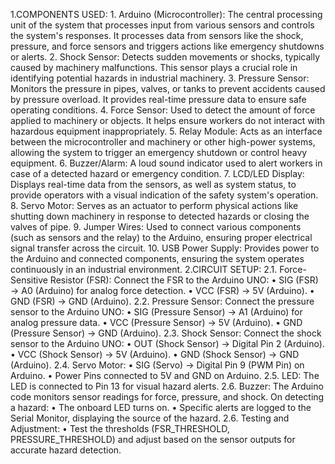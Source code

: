 1.COMPONENTS USED:
1.
Arduino (Microcontroller): The central processing unit of the system that processes input from various sensors and controls the system's responses. It processes data from sensors like the shock, pressure, and force sensors and triggers actions like emergency shutdowns or alerts.
2.
Shock Sensor: Detects sudden movements or shocks, typically caused by machinery malfunctions. This sensor plays a crucial role in identifying potential hazards in industrial machinery.
3.
Pressure Sensor: Monitors the pressure in pipes, valves, or tanks to prevent accidents caused by pressure overload. It provides real-time pressure data to ensure safe operating conditions.
4.
Force Sensor: Used to detect the amount of force applied to machinery or objects. It helps ensure workers do not interact with hazardous equipment inappropriately.
5.
Relay Module: Acts as an interface between the microcontroller and machinery or other high-power systems, allowing the system to trigger an emergency shutdown or control heavy equipment.
6.
Buzzer/Alarm: A loud sound indicator used to alert workers in case of a detected hazard or emergency condition.
7.
LCD/LED Display: Displays real-time data from the sensors, as well as system status, to provide operators with a visual indication of the safety system's operation.
8.
Servo Motor: Serves as an actuator to perform physical actions like shutting down machinery in response to detected hazards or closing the valves of pipe.
9.
Jumper Wires: Used to connect various components (such as sensors and the relay) to the Arduino, ensuring proper electrical signal transfer across the circuit.
10.
USB Power Supply: Provides power to the Arduino and connected components, ensuring the system operates continuously in an industrial environment.
2.CIRCUIT SETUP:
2.1. Force-Sensitive Resistor (FSR): Connect the FSR to the Arduino UNO:
• SIG (FSR) → A0 (Arduino) for analog force detection.
• VCC (FSR) → 5V (Arduino).
• GND (FSR) → GND (Arduino).
2.2. Pressure Sensor: Connect the pressure sensor to the Arduino UNO:
• SIG (Pressure Sensor) → A1 (Arduino) for analog pressure data.
• VCC (Pressure Sensor) → 5V (Arduino).
• GND (Pressure Sensor) → GND (Arduino).
2.3. Shock Sensor: Connect the shock sensor to the Arduino UNO:
• OUT (Shock Sensor) → Digital Pin 2 (Arduino).
• VCC (Shock Sensor) → 5V (Arduino).
• GND (Shock Sensor) → GND (Arduino).
2.4. Servo Motor:
•
SIG (Servo) → Digital Pin 9 (PWM Pin) on Arduino.
•
Power Pins connected to 5V and GND on Arduino.
2.5. LED: The LED is connected to Pin 13 for visual hazard alerts.
2.6. Buzzer: The Arduino code monitors sensor readings for force, pressure, and shock. On detecting a hazard:
• The onboard LED turns on.
• Specific alerts are logged to the Serial Monitor, displaying the source of the hazard.
2.6. Testing and Adjustment:
• Test the thresholds (FSR_THRESHOLD, PRESSURE_THRESHOLD) and adjust based on the sensor outputs for accurate hazard detection.
